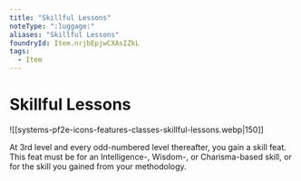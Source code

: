 ```yaml
---
title: "Skillful Lessons"
noteType: ":luggage:"
aliases: "Skillful Lessons"
foundryId: Item.nrjbEpjwCXAsIZkL
tags:
  - Item
---
```


# Skillful Lessons
![[systems-pf2e-icons-features-classes-skillful-lessons.webp|150]]

At 3rd level and every odd-numbered level thereafter, you gain a skill feat. This feat must be for an Intelligence-, Wisdom-, or Charisma-based skill, or for the skill you gained from your methodology.
